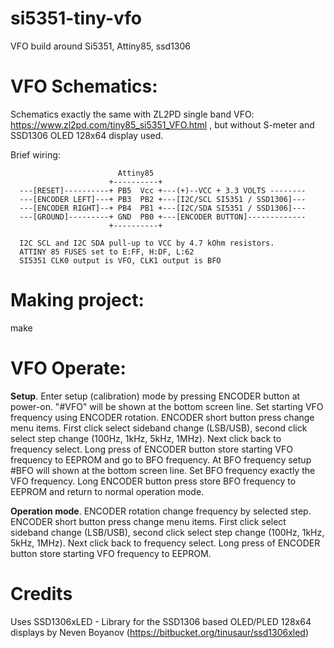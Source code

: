 # si5351-tiny-vfo
VFO build around Si5351, Attiny85, ssd1306

# VFO Schematics:

Schematics exactly the same with ZL2PD single band VFO: https://www.zl2pd.com/tiny85_si5351_VFO.html , but without S-meter and
SSD1306 OLED 128x64 display used.

Brief wiring:
```
                        Attiny85
                      +----------+   
  ---[RESET]----------+ PB5  Vcc +---(+)--VCC + 3.3 VOLTS --------
  ---[ENCODER LEFT]---+ PB3  PB2 +---[I2C/SCL SI5351 / SSD1306]---
  ---[ENCODER RIGHT]--+ PB4  PB1 +---[I2C/SDA SI5351 / SSD1306]---
  ---[GROUND]---------+ GND  PB0 +---[ENCODER BUTTON]-------------
                      +----------+
  
  I2C SCL and I2C SDA pull-up to VCC by 4.7 kOhm resistors. 
  ATTINY 85 FUSES set to E:FF, H:DF, L:62
  SI5351 CLK0 output is VFO, CLK1 output is BFO
```

# Making project:

make

# VFO Operate:

**Setup**.
Enter setup (calibration) mode by pressing ENCODER button at power-on. "#VFO" will be shown at the bottom screen line. 
Set starting VFO frequency using ENCODER rotation. ENCODER short button press change menu items. First click select 
sideband change (LSB/USB), second click select step change (100Hz, 1kHz, 5kHz, 1MHz). Next click back to frequency select. 
Long press of ENCODER button store starting VFO frequency to EEPROM and go to BFO frequency. 
At BFO frequency setup #BFO will shown at the bottom screen line. Set BFO frequency exactly the VFO frequency. Long ENCODER
button press store BFO frequency to EEPROM and return to normal operation mode. 

**Operation mode**.
ENCODER rotation change frequency by selected step. ENCODER short button press change menu items. First click select 
sideband change (LSB/USB), second click select step change (100Hz, 1kHz, 5kHz, 1MHz). Next click back to frequency select.
Long press of ENCODER button store starting VFO frequency to EEPROM.

# Credits

Uses SSD1306xLED - Library for the SSD1306 based OLED/PLED 128x64 displays by Neven Boyanov (https://bitbucket.org/tinusaur/ssd1306xled)
